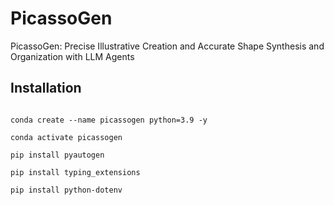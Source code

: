 # PicassoGen
PicassoGen: Precise Illustrative Creation and Accurate Shape Synthesis and Organization with LLM Agents


## Installation

```

conda create --name picassogen python=3.9 -y

conda activate picassogen 

pip install pyautogen

pip install typing_extensions

pip install python-dotenv

```